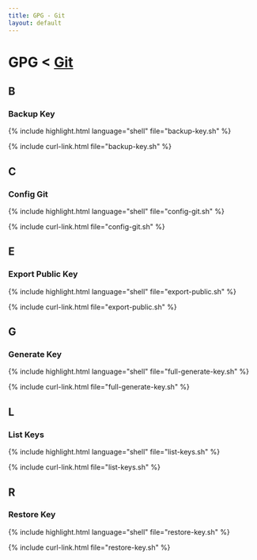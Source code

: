 ```yaml
---
title: GPG - Git
layout: default
---
```


# GPG < [Git](../)

## B

### Backup Key

{% include highlight.html 
    language="shell"
    file="backup-key.sh"
%}

{% include curl-link.html file="backup-key.sh" %}

## C

### Config Git

{% include highlight.html 
    language="shell"
    file="config-git.sh"
%}

{% include curl-link.html file="config-git.sh" %}

## E

### Export Public Key

{% include highlight.html 
    language="shell"
    file="export-public.sh"
%}

{% include curl-link.html file="export-public.sh" %}

## G

### Generate Key

{% include highlight.html 
    language="shell"
    file="full-generate-key.sh"
%}

{% include curl-link.html file="full-generate-key.sh" %}

## L

### List Keys

{% include highlight.html 
    language="shell"
    file="list-keys.sh"
%}

{% include curl-link.html file="list-keys.sh" %}

## R

### Restore Key

{% include highlight.html 
    language="shell"
    file="restore-key.sh"
%}

{% include curl-link.html file="restore-key.sh" %}
